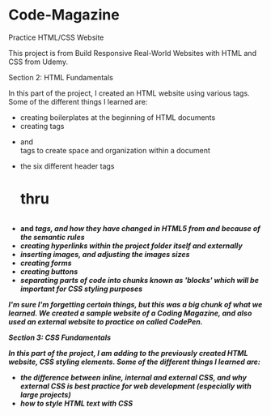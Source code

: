 # Code-Magazine

Practice HTML/CSS Website

This project is from Build Responsive Real-World Websites with HTML and CSS from Udemy.

Section 2: HTML Fundamentals

In this part of the project, I created an HTML website using various tags. Some of the different things I learned are:

- creating boilerplates at the beginning of HTML documents
- creating <body> tags
- <p> and <br> tags to create space and organization within a document
- the six different header tags <h1> thru <h6>
- <strong> and <em> tags, and how they have changed in HTML5 from <b> and <i> because of the semantic rules
- creating hyperlinks within the project folder itself and externally
- inserting images, and adjusting the images sizes
- creating forms
- creating buttons
- separating parts of code into chunks known as 'blocks' which will be important for CSS styling purposes

I'm sure I'm forgetting certain things, but this was a big chunk of what we learned. We created a sample website of a Coding Magazine, and also used an external website to practice on called CodePen.

Section 3: CSS Fundamentals

In this part of the project, I am adding to the previously created HTML website, CSS styling elements. Some of the different things I learned are:

- the difference between inline, internal and external CSS, and why external CSS is best practice for web development (especially with large projects)
- how to style HTML text with CSS
